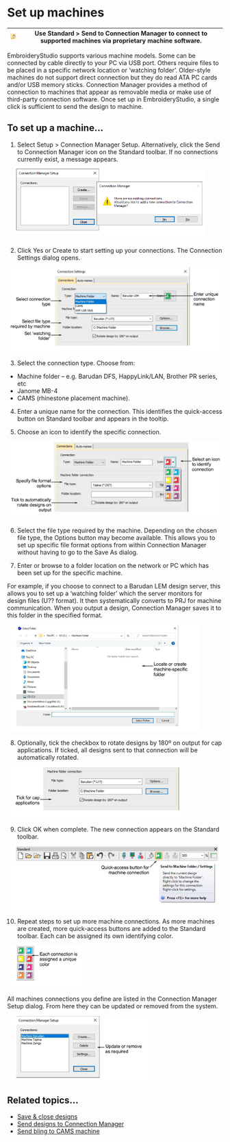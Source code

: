 # Set up machines

| ![SendToConnectionManager.png](assets/SendToConnectionManager.png) | Use Standard > Send to Connection Manager to connect to supported machines via proprietary machine software. |
| ------------------------------------------------------------------ | ------------------------------------------------------------------------------------------------------------ |

EmbroideryStudio supports various machine models. Some can be connected by cable directly to your PC via USB port. Others require files to be placed in a specific network location or ‘watching folder’. Older-style machines do not support direct connection but they do read ATA PC cards and/or USB memory sticks. Connection Manager provides a method of connection to machines that appear as removable media or make use of third-party connection software. Once set up in EmbroideryStudio, a single click is sufficient to send the design to machine.

## To set up a machine...

1. Select Setup > Connection Manager Setup. Alternatively, click the Send to Connection Manager icon on the Standard toolbar. If no connections currently exist, a message appears.

![hardware00003.png](assets/hardware00003.png)

2. Click Yes or Create to start setting up your connections. The Connection Settings dialog opens.

![ConnectionSettingsDroplist.png](assets/ConnectionSettingsDroplist.png)

3. Select the connection type. Choose from:

- Machine folder – e.g. Barudan DFS, HappyLink/LAN, Brother PR series, etc
- Janome MB-4
- CAMS (rhinestone placement machine).

4. Enter a unique name for the connection. This identifies the quick-access button on Standard toolbar and appears in the tooltip.

5. Choose an icon to identify the specific connection.

![hardware00006.png](assets/hardware00006.png)

6. Select the file type required by the machine. Depending on the chosen file type, the Options button may become available. This allows you to set up specific file format options from within Connection Manager without having to go to the Save As dialog.

7. Enter or browse to a folder location on the network or PC which has been set up for the specific machine.

For example, if you choose to connect to a Barudan LEM design server, this allows you to set up a ‘watching folder’ which the server monitors for design files (U?? format). It then systematically converts to PRJ for machine communication. When you output a design, Connection Manager saves it to this folder in the specified format.

![SelectFolder.png](assets/SelectFolder.png)

8. Optionally, tick the checkbox to rotate designs by 180º on output for cap applications. If ticked, all designs sent to that connection will be automatically rotated.

![hardware00011.png](assets/hardware00011.png)

9. Click OK when complete. The new connection appears on the Standard toolbar.

![StandardToolbarSendToConnectionManager.png](assets/StandardToolbarSendToConnectionManager.png)

10. Repeat steps to set up more machine connections. As more machines are created, more quick-access buttons are added to the Standard toolbar. Each can be assigned its own identifying color.

![Connection_Mgr_Machines.png](assets/Connection_Mgr_Machines.png)

All machines connections you define are listed in the Connection Manager Setup dialog. From here they can be updated or removed from the system.

![ConnectionManagerSetupComplete.png](assets/ConnectionManagerSetupComplete.png)

## Related topics...

- [Save & close designs](../../Basics/basics/Save_close_designs)
- [Send designs to Connection Manager](../../Production/output/Send_designs_to_Connection_Manager)
- [Send bling to CAMS machine](../../Applied/export/Send_bling_to_CAMS_machine)
